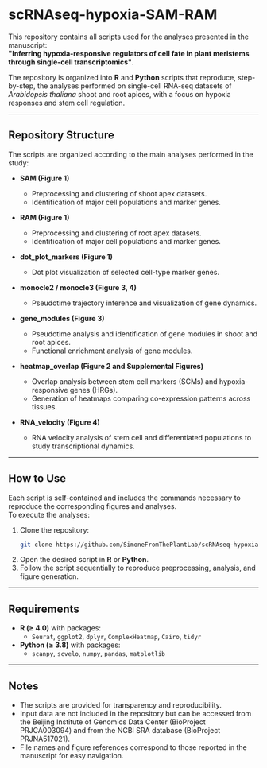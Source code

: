 # scRNAseq-hypoxia-SAM-RAM

This repository contains all scripts used for the analyses presented in the manuscript:  
**"Inferring hypoxia-responsive regulators of cell fate in plant meristems through single-cell transcriptomics"**.

The repository is organized into **R** and **Python** scripts that reproduce, step-by-step, the analyses performed on single-cell RNA-seq datasets of *Arabidopsis thaliana* shoot and root apices, with a focus on hypoxia responses and stem cell regulation.

---

## Repository Structure

The scripts are organized according to the main analyses performed in the study:

- **SAM (Figure 1)**
  - Preprocessing and clustering of shoot apex datasets.
  - Identification of major cell populations and marker genes.

- **RAM (Figure 1)**
  - Preprocessing and clustering of root apex datasets.
  - Identification of major cell populations and marker genes.

- **dot_plot_markers (Figure 1)**
  - Dot plot visualization of selected cell-type marker genes.

- **monocle2 / monocle3 (Figure 3, 4)**
  - Pseudotime trajectory inference and visualization of gene dynamics.

- **gene_modules (Figure 3)**
  - Pseudotime analysis and identification of gene modules in shoot and root apices.
  - Functional enrichment analysis of gene modules.

- **heatmap_overlap (Figure 2 and Supplemental Figures)**
  - Overlap analysis between stem cell markers (SCMs) and hypoxia-responsive genes (HRGs).
  - Generation of heatmaps comparing co-expression patterns across tissues.

- **RNA_velocity (Figure 4)**
  - RNA velocity analysis of stem cell and differentiated populations to study transcriptional dynamics.

---

## How to Use

Each script is self-contained and includes the commands necessary to reproduce the corresponding figures and analyses.  
To execute the analyses:

1. Clone the repository:  
   ```bash
   git clone https://github.com/SimoneFromThePlantLab/scRNAseq-hypoxia-SAM-RAM.git
   ```
2. Open the desired script in **R** or **Python**.
3. Follow the script sequentially to reproduce preprocessing, analysis, and figure generation.

---

## Requirements

- **R (≥ 4.0)** with packages:
  - `Seurat`, `ggplot2`, `dplyr`, `ComplexHeatmap`, `Cairo`, `tidyr`
- **Python (≥ 3.8)** with packages:
  - `scanpy`, `scvelo`, `numpy`, `pandas`, `matplotlib`

---

## Notes

- The scripts are provided for transparency and reproducibility.
- Input data are not included in the repository but can be accessed from the Beijing Institute of Genomics Data Center (BioProject PRJCA003094) and from the NCBI SRA database (BioProject PRJNA517021).
- File names and figure references correspond to those reported in the manuscript for easy navigation.
